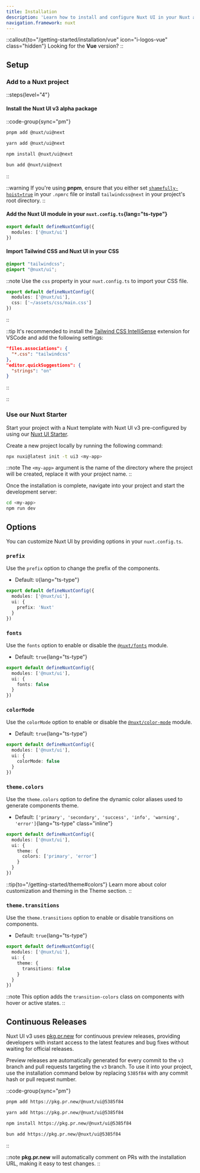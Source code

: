 ```yaml
---
title: Installation
description: 'Learn how to install and configure Nuxt UI in your Nuxt application.'
navigation.framework: nuxt
---
```


::callout{to="/getting-started/installation/vue" icon="i-logos-vue" class="hidden"}
Looking for the **Vue** version?
::

## Setup

### Add to a Nuxt project

::steps{level="4"}

#### Install the Nuxt UI v3 alpha package

::code-group{sync="pm"}

```bash [pnpm]
pnpm add @nuxt/ui@next
```

```bash [yarn]
yarn add @nuxt/ui@next
```

```bash [npm]
npm install @nuxt/ui@next
```

```bash [bun]
bun add @nuxt/ui@next
```

::

::warning
If you're using **pnpm**, ensure that you either set [`shamefully-hoist=true`](https://pnpm.io/npmrc#shamefully-hoist) in your `.npmrc` file or install `tailwindcss@next` in your project's root directory.
::

#### Add the Nuxt UI module in your `nuxt.config.ts`{lang="ts-type"}

```ts [nuxt.config.ts]
export default defineNuxtConfig({
  modules: ['@nuxt/ui']
})
```

#### Import Tailwind CSS and Nuxt UI in your CSS

```css [assets/css/main.css]
@import "tailwindcss";
@import "@nuxt/ui";
```

::note
Use the `css` property in your `nuxt.config.ts` to import your CSS file.

```ts [nuxt.config.ts]
export default defineNuxtConfig({
  modules: ['@nuxt/ui'],
  css: ['~/assets/css/main.css']
})
```
::

::tip
It's recommended to install the [Tailwind CSS IntelliSense](https://marketplace.visualstudio.com/items?itemName=bradlc.vscode-tailwindcss) extension for VSCode and add the following settings:
```json
"files.associations": {
  "*.css": "tailwindcss"
},
"editor.quickSuggestions": {
  "strings": "on"
}
```

::

::

### Use our Nuxt Starter

Start your project with a Nuxt template with Nuxt UI v3 pre-configured by using our [Nuxt UI Starter](https://github.com/nuxt/starter/tree/ui3).

Create a new project locally by running the following command:

```bash [Terminal]
npx nuxi@latest init -t ui3 <my-app>
```

::note
The `<my-app>` argument is the name of the directory where the project will be created, replace it with your project name.
::

Once the installation is complete, navigate into your project and start the development server:

```bash [Terminal]
cd <my-app>
npm run dev
```

## Options

You can customize Nuxt UI by providing options in your `nuxt.config.ts`.

### `prefix`

Use the `prefix` option to change the prefix of the components.

- Default: `U`{lang="ts-type"}

```ts [nuxt.config.ts]
export default defineNuxtConfig({
  modules: ['@nuxt/ui'],
  ui: {
    prefix: 'Nuxt'
  }
})
```

### `fonts`

Use the `fonts` option to enable or disable the [`@nuxt/fonts`](https://github.com/nuxt/fonts) module.

- Default: `true`{lang="ts-type"}

```ts [nuxt.config.ts]
export default defineNuxtConfig({
  modules: ['@nuxt/ui'],
  ui: {
    fonts: false
  }
})
```

### `colorMode`

Use the `colorMode` option to enable or disable the [`@nuxt/color-mode`](https://github.com/nuxt-modules/color-mode) module.

- Default: `true`{lang="ts-type"}

```ts [nuxt.config.ts]
export default defineNuxtConfig({
  modules: ['@nuxt/ui'],
  ui: {
    colorMode: false
  }
})
```

### `theme.colors`

Use the `theme.colors` option to define the dynamic color aliases used to generate components theme.

- Default: `['primary', 'secondary', 'success', 'info', 'warning', 'error']`{lang="ts-type" class="inline"}

```ts [nuxt.config.ts]
export default defineNuxtConfig({
  modules: ['@nuxt/ui'],
  ui: {
    theme: {
      colors: ['primary', 'error']
    }
  }
})
```

::tip{to="/getting-started/theme#colors"}
Learn more about color customization and theming in the Theme section.
::

### `theme.transitions`

Use the `theme.transitions` option to enable or disable transitions on components.

- Default: `true`{lang="ts-type"}

```ts [nuxt.config.ts]
export default defineNuxtConfig({
  modules: ['@nuxt/ui'],
  ui: {
    theme: {
      transitions: false
    }
  }
})
```

::note
This option adds the `transition-colors` class on components with hover or active states.
::

## Continuous Releases

Nuxt UI v3 uses [pkg.pr.new](https://github.com/stackblitz-labs/pkg.pr.new) for continuous preview releases, providing developers with instant access to the latest features and bug fixes without waiting for official releases.

Preview releases are automatically generated for every commit to the `v3` branch and pull requests targeting the `v3` branch. To use it into your project, use the installation command below by replacing `5385f84` with any commit hash or pull request number.

::code-group{sync="pm"}

```bash [pnpm]
pnpm add https://pkg.pr.new/@nuxt/ui@5385f84
```

```bash [yarn]
yarn add https://pkg.pr.new/@nuxt/ui@5385f84
```

```bash [npm]
npm install https://pkg.pr.new/@nuxt/ui@5385f84
```

```bash [bun]
bun add https://pkg.pr.new/@nuxt/ui@5385f84
```

::

::note
**pkg.pr.new** will automatically comment on PRs with the installation URL, making it easy to test changes.
::
